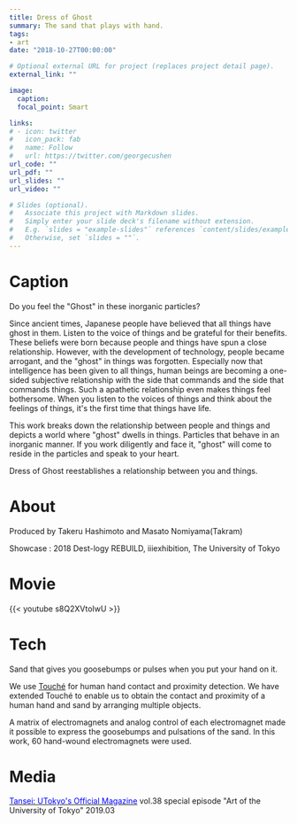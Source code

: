 ```yaml
---
title: Dress of Ghost
summary: The sand that plays with hand.
tags:
- art
date: "2018-10-27T00:00:00"

# Optional external URL for project (replaces project detail page).
external_link: ""

image:
  caption: 
  focal_point: Smart

links:
# - icon: twitter
#   icon_pack: fab
#   name: Follow
#   url: https://twitter.com/georgecushen
url_code: ""
url_pdf: ""
url_slides: ""
url_video: ""

# Slides (optional).
#   Associate this project with Markdown slides.
#   Simply enter your slide deck's filename without extension.
#   E.g. `slides = "example-slides"` references `content/slides/example-slides.md`.
#   Otherwise, set `slides = ""`.
---
```


# Caption
Do you feel the "Ghost" in these inorganic particles?

Since ancient times, Japanese people have believed that all things have ghost in them.
Listen to the voice of things and be grateful for their benefits.
These beliefs were born because people and things have spun a close relationship.
However, with the development of technology, people became arrogant, and the "ghost" in things was forgotten.
Especially now that intelligence has been given to all things, human beings are becoming a one-sided subjective relationship with the side that commands and the side that commands things.
Such a apathetic relationship even makes things feel bothersome.
When you listen to the voices of things and think about the feelings of things, it's the first time that things have life.

This work breaks down the relationship between people and things and depicts a world where "ghost" dwells in things.
Particles that behave in an inorganic manner.
If you work diligently and face it, "ghost" will come to reside in the particles and speak to your heart.

Dress of Ghost reestablishes a relationship between you and things.
# About
Produced by Takeru Hashimoto and Masato Nomiyama(Takram)

Showcase : 2018 Dest-logy REBUILD, iiiexhibition, The University of Tokyo

# Movie 
{{< youtube s8Q2XVtoIwU >}}

# Tech
Sand that gives you goosebumps or pulses when you put your hand on it.

We use [Touché](http://www.satomunehiko.com/ja/works/touche/) for human hand contact and proximity detection.
We have extended Touché to enable us to obtain the contact and proximity of a human hand and sand by arranging multiple objects.

A matrix of electromagnets and analog control of each electromagnet made it possible to express the goosebumps and pulsations of the sand.
In this work, 60 hand-wound electromagnets were used.

# Media
[<font color='blue'>Tansei: UTokyo's Official Magazine</font>](https://www.u-tokyo.ac.jp/ja/about/public-relations/tansei.html) vol.38 special episode "Art of the University of Tokyo" 2019.03